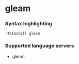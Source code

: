 # gleam
<!--- THIS DOCUMENT IS AUTOMATICALLY GENERATED, DON'T EDIT IT -->

### Syntax highlighting

```vim
:TSInstall gleam
```

### Supported language servers

- gleam
